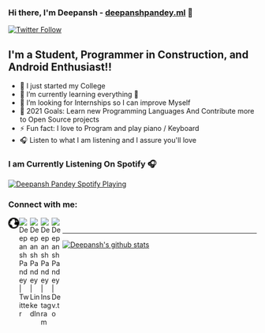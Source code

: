 ### Hi there, I'm Deepansh - [deepanshpandey.ml][website] 👋

[![Twitter Follow](https://img.shields.io/twitter/follow/deepanshpandey_?label=Follow%20me%20on%20Twitter&style=for-the-badge)](https://twitter.com/deepanshpandey_)

## I'm a Student, Programmer in Construction, and Android Enthusiast!!

- 🔭 I just started my College
- 🌱 I’m currently learning everything 🤣
- 👯 I’m looking for Internships so I can improve Myself
- 🥅 2021 Goals: Learn new Programming Languages And Contribute more to Open Source projects
- ⚡ Fun fact: I love to Program and play piano / Keyboard
- 🎧 Listen to what I am listening and I assure you'll love

### I am Currently Listening On Spotify 🎧

[<img src="https://spotify-now-playing-46xzhlayv.vercel.app/api/spotify-playing" alt="Deepansh Pandey Spotify Playing" width="350" />](https://open.spotify.com/user/21gsmdzwp4u22tfa22g7hqntq?si=oLhLix1jTrKlzMZ3-RyA3w)

### Connect with me:

[<img align="left" alt="deepanshpandey.ml" width="22px" src="https://raw.githubusercontent.com/iconic/open-iconic/master/svg/globe.svg" />][website]
[<img align="left" alt="Deepansh Pandey | Twitter" width="22px" src="https://cdn.jsdelivr.net/npm/simple-icons@v3/icons/twitter.svg" />][twitter]
[<img align="left" alt="Deepansh Pandey | LinkedIn" width="22px" src="https://cdn.jsdelivr.net/npm/simple-icons@v3/icons/linkedin.svg" />][linkedin]
[<img align="left" alt="Deepansh Pandey | Instagram" width="22px" src="https://cdn.jsdelivr.net/npm/simple-icons@v3/icons/instagram.svg" />][instagram]
[<img align="left" alt="Deepansh Pandey | Dev.to" width="22px" src="https://cdn.jsdelivr.net/npm/simple-icons@3.13.0/icons/dev-dot-to.svg" />][dev]

<br />

---
[![Deepansh's github stats](https://github-readme-stats.vercel.app/api?username=deeepanshpandey)](https://github.com/deepanshpandey?tab=repositories)

</details>

[website]: https://deepanshpandey.ml
[twitter]: https://twitter.com/deepanshpandey_
[instagram]: https://instagram.com/coffeeinacafe
[linkedin]: https://www.linkedin.com/in/deepansh-pandey-8abb531b4
[dev]: https://dev.to/deepanshpandey
